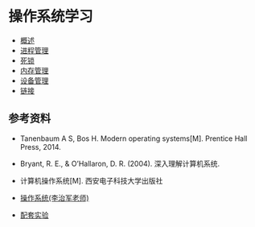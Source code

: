 # 操作系统学习  
- [概述](https://github.com/ChenLiang-Vic/Personal-notes/blob/master/%E6%93%8D%E4%BD%9C%E7%B3%BB%E7%BB%9F/doc/%E6%A6%82%E8%BF%B0.md)
- [进程管理](https://github.com/ChenLiang-Vic/Personal-notes/blob/master/%E6%93%8D%E4%BD%9C%E7%B3%BB%E7%BB%9F/doc/%E8%BF%9B%E7%A8%8B%E7%AE%A1%E7%90%86.md)
- [死锁](https://github.com/ChenLiang-Vic/Personal-notes/blob/master/%E6%93%8D%E4%BD%9C%E7%B3%BB%E7%BB%9F/doc/%E6%AD%BB%E9%94%81.md)
- [内存管理](https://github.com/ChenLiang-Vic/Personal-notes/blob/master/%E6%93%8D%E4%BD%9C%E7%B3%BB%E7%BB%9F/doc/%E5%86%85%E5%AD%98%E7%AE%A1%E7%90%86.md)
- [设备管理](https://github.com/ChenLiang-Vic/Personal-notes/blob/master/%E6%93%8D%E4%BD%9C%E7%B3%BB%E7%BB%9F/doc/%E8%AE%BE%E5%A4%87%E7%AE%A1%E7%90%86.md)
- [链接](https://github.com/ChenLiang-Vic/Personal-notes/blob/master/%E6%93%8D%E4%BD%9C%E7%B3%BB%E7%BB%9F/doc/%E9%93%BE%E6%8E%A5.md)
## 参考资料  
- Tanenbaum A S, Bos H. Modern operating systems[M]. Prentice Hall Press, 2014.
- Bryant, R. E., & O’Hallaron, D. R. (2004). 深入理解计算机系统.
- 计算机操作系统[M]. 西安电子科技大学出版社
- [操作系统(李治军老师)](http://www.feemic.cn/mooc/icourse163/1002692015)  

- [配套实验](https://www.shiyanlou.com/courses/115)